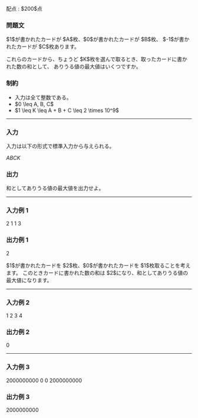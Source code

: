
<div>

<span>

<span>

<p>
配点 : $200$点
</p>

<div>

<section>

### **問題文**

<p>
$1$が書かれたカードが $A$枚、$0$が書かれたカードが $B$枚、
$-1$が書かれたカードが $C$枚あります。
</p>

<p>
これらのカードから、ちょうど $K$枚を選んで取るとき、取ったカードに書かれた数の和として、
ありうる値の最大値はいくつですか。
</p>

</section>

</div>

<div>

<section>

### **制約**

<ul>

<li>
入力は全て整数である。
</li>

<li>
$0 \leq A, B, C$
</li>

<li>
$1 \leq K \leq A + B + C \leq 2 \times 10^9$
</li>

</ul>

</section>

</div>

---

<div>

<div>

<section>

### **入力**

<p>
入力は以下の形式で標準入力から与えられる。
</p>

<div>

$A$$B$$C$$K$
</div>

</section>

</div>

<div>

<section>

### **出力**

<p>
和としてありうる値の最大値を出力せよ。
</p>

</section>

</div>

</div>

---

<div>

<section>

### **入力例 1**

<div>

2 1 1 3

</div>

</section>

</div>

<div>

<section>

### **出力例 1**

<div>

2

</div>

<p>
$1$が書かれたカードを $2$枚、$0$が書かれたカードを $1$枚取ることを考えます。
このときカードに書かれた数の和は $2$になり、和としてありうる値の最大値になります。
</p>

</section>

</div>

---

<div>

<section>

### **入力例 2**

<div>

1 2 3 4

</div>

</section>

</div>

<div>

<section>

### **出力例 2**

<div>

0

</div>

</section>

</div>

---

<div>

<section>

### **入力例 3**

<div>

2000000000 0 0 2000000000

</div>

</section>

</div>

<div>

<section>

### **出力例 3**

<div>

2000000000

</div>

</section>

</div>

</span>

</span>

</div>
